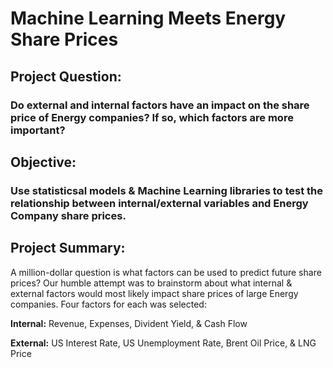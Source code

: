 # Machine Learning Meets Energy Share Prices

## Project Question:
### Do external and internal factors have an impact on the share price of Energy companies? If so, which factors are more important?

## Objective:
### Use statisticsal models & Machine Learning libraries to test the relationship between internal/external variables and Energy Company share prices.

## Project Summary:
A million-dollar question is what factors can be used to predict future share prices? Our humble attempt was to brainstorm about what internal & external factors would most likely impact share prices of large Energy companies. Four factors for each was selected:

**Internal:** Revenue, Expenses, Divident Yield, & Cash Flow

**External:** US Interest Rate, US Unemployment Rate, Brent Oil Price, & LNG Price
